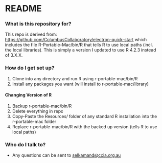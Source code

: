 # README #

### What is this repository for? ###

This repo is derived from: https://github.com/ColumbusCollaboratory/electron-quick-start which includes the file R-Portable-Mac/bin/R that tells R to use local paths  (incl. the local libraries).
This is simply a version I updated to use R 4.2.3 instead of 3.X.X.


### How do I get set up? ###

1. Clone into any directory and run R using r-portable-mac/bin/R
2. Install any packages you want (will install to r-portable-mac/library)

#### Changing Version of R ####
1. Backup r-portable-mac/bin/R
2. Delete everything in repo
3. Copy-Paste the Resources/ folder of any standard R installation into the r-portable-mac folder
3. Replace r-portable-mac/bin/R with the backed up version (tells R to use local paths)


### Who do I talk to? ###

* Any questions can be sent to selkamand@ccia.org.au

